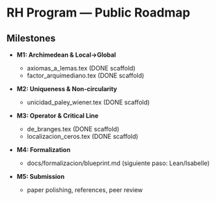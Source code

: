 # RH Program — Public Roadmap

## Milestones

- **M1: Archimedean & Local→Global**
  - axiomas_a_lemas.tex (DONE scaffold)
  - factor_arquimediano.tex (DONE scaffold)

- **M2: Uniqueness & Non-circularity**
  - unicidad_paley_wiener.tex (DONE scaffold)

- **M3: Operator & Critical Line**
  - de_branges.tex (DONE scaffold)
  - localizacion_ceros.tex (DONE scaffold)

- **M4: Formalization**
  - docs/formalizacion/blueprint.md (siguiente paso: Lean/Isabelle)

- **M5: Submission**
  - paper polishing, references, peer review
